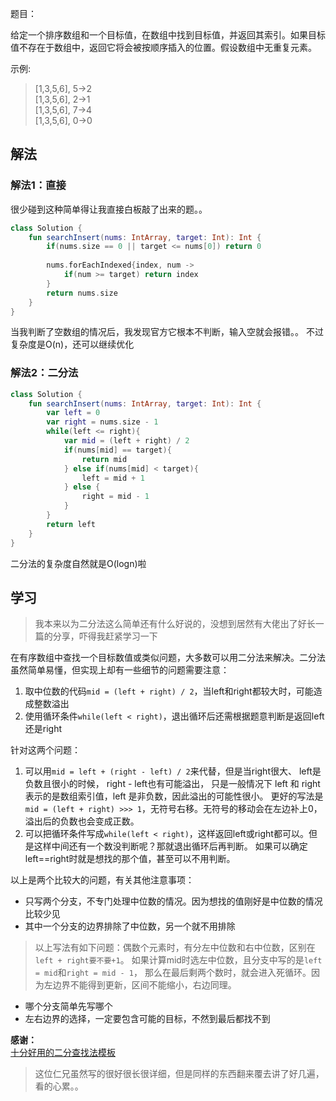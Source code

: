 题目：

给定一个排序数组和一个目标值，在数组中找到目标值，并返回其索引。如果目标值不存在于数组中，返回它将会被按顺序插入的位置。假设数组中无重复元素。

示例:
>[1,3,5,6], 5->2  
[1,3,5,6], 2->1  
[1,3,5,6], 7->4  
[1,3,5,6], 0->0

## 解法
### 解法1：直接
很少碰到这种简单得让我直接白板敲了出来的题。。
```kotlin
class Solution {
    fun searchInsert(nums: IntArray, target: Int): Int {
        if(nums.size == 0 || target <= nums[0]) return 0
        
        nums.forEachIndexed{index, num -> 
            if(num >= target) return index
        }
        return nums.size
    }
}
```
当我判断了空数组的情况后，我发现官方它根本不判断，输入空就会报错。。
不过复杂度是O(n)，还可以继续优化

### 解法2：二分法
```kotlin
class Solution {
    fun searchInsert(nums: IntArray, target: Int): Int {
        var left = 0
        var right = nums.size - 1
        while(left <= right){
            var mid = (left + right) / 2
            if(nums[mid] == target){
                return mid
            } else if(nums[mid] < target){
                left = mid + 1
            } else {
                right = mid - 1
            }
        }
        return left
    }
}
```
二分法的复杂度自然就是O(logn)啦

## 学习
>我本来以为二分法这么简单还有什么好说的，没想到居然有大佬出了好长一篇的分享，吓得我赶紧学习一下

在有序数组中查找一个目标数值或类似问题，大多数可以用二分法来解决。二分法虽然简单易懂，但实现上却有一些细节的问题需要注意：
1. 取中位数的代码`mid = (left + right) / 2`，当left和right都较大时，可能造成整数溢出
2. 使用循环条件`while(left < right)`，退出循环后还需根据题意判断是返回left还是right

针对这两个问题：
1. 可以用`mid = left + (right - left) / 2`来代替，但是当right很大、 left是负数且很小的时候， right - left也有可能溢出，
只是一般情况下 left 和 right 表示的是数组索引值，left 是非负数，因此溢出的可能性很小。
更好的写法是`mid = (left + right) >>> 1`，无符号右移。无符号的移动会在左边补上0，溢出后的负数也会变成正数。
2. 可以把循环条件写成`while(left < right)`，这样返回left或right都可以。但是这样中间还有一个数没判断呢？那就退出循环后再判断。
如果可以确定left==right时就是想找的那个值，甚至可以不用判断。

以上是两个比较大的问题，有关其他注意事项：
* 只写两个分支，不专门处理中位数的情况。因为想找的值刚好是中位数的情况比较少见
* 其中一个分支的边界排除了中位数，另一个就不用排除
>以上写法有如下问题：偶数个元素时，有分左中位数和右中位数，区别在`left + right要不要+1`。
如果计算mid时选左中位数，且分支中写的是`left = mid`和`right = mid - 1`，
那么在最后剩两个数时，就会进入死循环。因为左边界不能得到更新，区间不能缩小，右边同理。
* 哪个分支简单先写哪个
* 左右边界的选择，一定要包含可能的目标，不然到最后都找不到

**感谢：**  
[十分好用的二分查找法模板](https://leetcode-cn.com/problems/search-insert-position/solution/te-bie-hao-yong-de-er-fen-cha-fa-fa-mo-ban-python-/)

>这位仁兄虽然写的很好很长很详细，但是同样的东西翻来覆去讲了好几遍，看的心累。。
